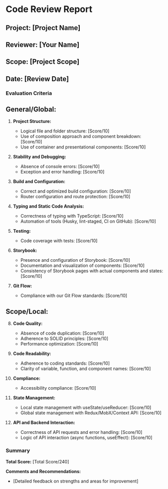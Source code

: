 # Code Review Report

## Project: [Project Name]  
## Reviewer: [Your Name]  
## Scope: [Project Scope]  
## Date: [Review Date]

### Evaluation Criteria

## General/Global:

1. **Project Structure:**
   - Logical file and folder structure: [Score/10]
   - Use of composition approach and component breakdown: [Score/10]
   - Use of container and presentational components: [Score/10]

2. **Stability and Debugging:**
   - Absence of console errors: [Score/10]
   - Exception and error handling: [Score/10]

3. **Build and Configuration:**
   - Correct and optimized build configuration: [Score/10]
   - Router configuration and route protection: [Score/10]

4. **Typing and Static Code Analysis:**
   - Correctness of typing with TypeScript: [Score/10]
   - Automation of tools (Husky, lint-staged, CI on GitHub): [Score/10]

5. **Testing:**
   - Code coverage with tests: [Score/10]

6. **Storybook:**
   - Presence and configuration of Storybook: [Score/10]
   - Documentation and visualization of components: [Score/10]
   - Consistency of Storybook pages with actual components and states: [Score/10]

7. **Git Flow:**
   - Compliance with our Git Flow standards: [Score/10]

## Scope/Local:

8. **Code Quality:**
   - Absence of code duplication: [Score/10]
   - Adherence to SOLID principles: [Score/10]
   - Performance optimization: [Score/10]

9. **Code Readability:**
   - Adherence to coding standards: [Score/10]
   - Clarity of variable, function, and component names: [Score/10]

10. **Compliance:**
    - Accessibility compliance: [Score/10]

11. **State Management:**
    - Local state management with useState/useReducer: [Score/10]
    - Global state management with Redux/MobX/Context API: [Score/10]

12. **API and Backend Interaction:**
    - Correctness of API requests and error handling: [Score/10]
    - Logic of API interaction (async functions, useEffect): [Score/10]

### Summary

**Total Score:** [Total Score/240]

**Comments and Recommendations:**
- [Detailed feedback on strengths and areas for improvement]
